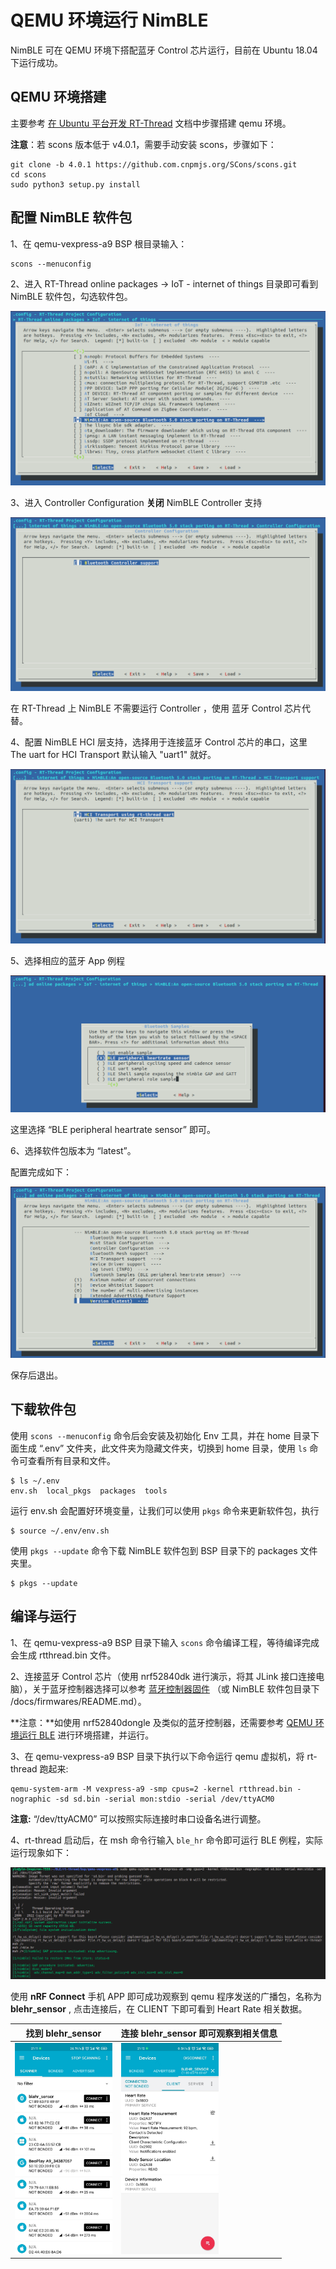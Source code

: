 # QEMU 环境运行 NimBLE

NimBLE 可在 QEMU 环境下搭配蓝牙 Control 芯片运行，目前在 Ubuntu 18.04 下运行成功。

## QEMU 环境搭建

主要参考 [在 Ubuntu 平台开发 RT-Thread](https://www.rt-thread.org/document/site/#/rt-thread-version/rt-thread-standard/application-note/setup/qemu/ubuntu/an0005-qemu-ubuntu?id=在-ubuntu-平台开发-rt-thread) 文档中步骤搭建 qemu 环境。

**注意**：若 scons 版本低于 v4.0.1，需要手动安装 scons，步骤如下：

```shell
git clone -b 4.0.1 https://github.com.cnpmjs.org/SCons/scons.git
cd scons
sudo python3 setup.py install
```

## 配置 NimBLE 软件包

1、在 qemu-vexpress-a9 BSP 根目录输入：

```shell
scons --menuconfig
```

2、进入 RT-Thread online packages → IoT - internet of things 目录即可看到 NimBLE 软件包，勾选软件包。

<img src="./figures/NimBLE.png" style="zoom:67%;" />

3、进入 Controller Configuration **关闭** NimBLE Controller 支持

<img src="./figures/NimBLE-Controller.png" style="zoom:67%;" />

在 RT-Thread 上 NimBLE 不需要运行 Controller ，使用 蓝牙 Control 芯片代替。

4、配置 NimBLE HCI 层支持，选择用于连接蓝牙 Control 芯片的串口，这里 The uart for HCI Transport 默认输入 "uart1" 就好。

<img src="./figures/NimBLE-HCI.png" style="zoom:67%;" />

5、选择相应的蓝牙 App 例程

<img src="./figures/NimBLE-Sample.png" style="zoom:67%;" />

这里选择 “BLE peripheral heartrate sensor” 即可。

6、选择软件包版本为 “latest”。

配置完成如下：

<img src="./figures/NimBLE-Version.png" style="zoom:67%;" />

保存后退出。

## 下载软件包

使用 `scons --menuconfig` 命令后会安装及初始化 Env 工具，并在 home 目录下面生成 “.env” 文件夹，此文件夹为隐藏文件夹，切换到 home 目录，使用 `ls` 命令可查看所有目录和文件。

```
$ ls ~/.env
env.sh  local_pkgs  packages  tools
```

运行 env.sh 会配置好环境变量，让我们可以使用 `pkgs` 命令来更新软件包，执行

```
$ source ~/.env/env.sh
```

使用 `pkgs --update` 命令下载 NimBLE 软件包到 BSP 目录下的 packages 文件夹里。

```
$ pkgs --update
```

## 编译与运行

1、在 qemu-vexpress-a9 BSP 目录下输入 `scons` 命令编译工程，等待编译完成会生成 rtthread.bin 文件。

2、连接蓝牙 Control 芯片（使用 nrf52840dk 进行演示，将其 JLink 接口连接电脑），关于蓝牙控制器选择可以参考 [蓝牙控制器固件](https://github.com/RT-Thread-packages/nimble/tree/master/docs/firmwares) （或 NimBLE 软件包目录下 /docs/firmwares/README.md）。

**注意：**如使用 nrf52840dongle 及类似的蓝牙控制器，还需要参考 [QEMU 环境运行 BLE](https://www.rt-thread.org/document/site/#/rt-thread-version/rt-thread-standard/application-note/setup/qemu/qemu-ble/qemu_ble?id=qemu-环境运行-ble) 进行环境搭建，并运行。

3、在 qemu-vexpress-a9 BSP 目录下执行以下命令运行 qemu 虚拟机，将 rt-thread 跑起来:

```shell
qemu-system-arm -M vexpress-a9 -smp cpus=2 -kernel rtthread.bin -nographic -sd sd.bin -serial mon:stdio -serial /dev/ttyACM0
```

**注意:** “/dev/ttyACM0” 可以按照实际连接时串口设备名进行调整。

4、rt-thread 启动后，在 msh 命令行输入 `ble_hr` 命令即可运行 BLE 例程，实际运行现象如下：

<img src="./figures/qemu-run.png" style="zoom:67%;" />

使用 **nRF Connect** 手机 APP 即可成功观察到 qemu 程序发送的广播包，名称为 **blehr_sensor** , 点击连接后，在 CLIENT 下即可看到 Heart Rate 相关数据。

| 找到 blehr_sensor                                  | 连接 blehr_sensor 即可观察到相关信息                       |
| -------------------------------------------------- | ---------------------------------------------------------- |
| <img src="./figures/app.jpg" style="zoom: 33%;" /> | <img src="./figures/app-connect.jpg" style="zoom: 33%;" /> |



